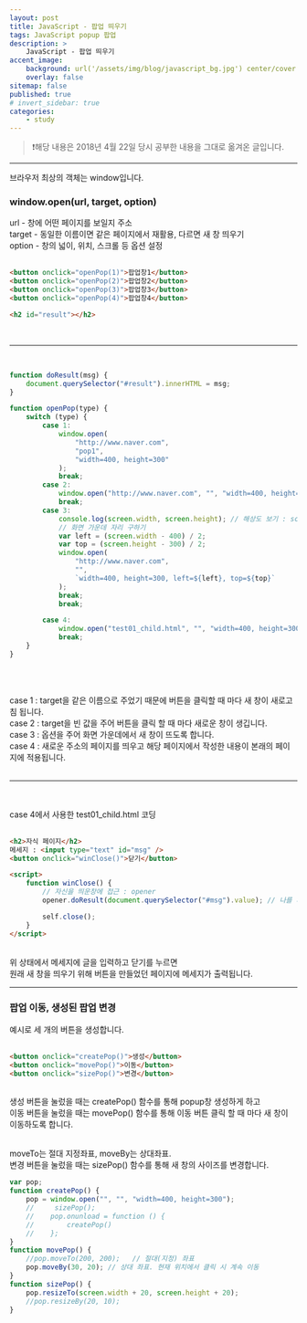 ```yaml
---
layout: post
title: JavaScript - 팝업 띄우기
tags: JavaScript popup 팝업
description: >
    JavaScript - 팝업 띄우기
accent_image:
    background: url('/assets/img/blog/javascript_bg.jpg') center/cover
    overlay: false
sitemap: false
published: true
# invert_sidebar: true
categories:
    - study
---
```


> ❗️해당 내용은 2018년 4월 22일 당시 공부한 내용을 그대로 옮겨온 글입니다.

---

브라우저 최상의 객체는 window입니다.<br>

### window.open(url, target, option)

url - 창에 어떤 페이지를 보일지 주소<br>
target - 동일한 이름이면 같은 페이지에서 재활용, 다르면 새 창 띄우기<br>
option - 창의 넓이, 위치, 스크롤 등 옵션 설정<br><br>

```html
<button onclick="openPop(1)">팝업창1</button>
<button onclick="openPop(2)">팝업창2</button>
<button onclick="openPop(3)">팝업창3</button>
<button onclick="openPop(4)">팝업창4</button>

<h2 id="result"></h2>
```

<br>

---

<br>

```javascript
function doResult(msg) {
    document.querySelector("#result").innerHTML = msg;
}

function openPop(type) {
    switch (type) {
        case 1:
            window.open(
                "http://www.naver.com",
                "pop1",
                "width=400, height=300"
            );
            break;
        case 2:
            window.open("http://www.naver.com", "", "width=400, height=300");
            break;
        case 3:
            console.log(screen.width, screen.height); // 해상도 보기 : screen
            // 화면 가운데 자리 구하기
            var left = (screen.width - 400) / 2;
            var top = (screen.height - 300) / 2;
            window.open(
                "http://www.naver.com",
                "",
                `width=400, height=300, left=${left}, top=${top}`
            );
            break;
            break;

        case 4:
            window.open("test01_child.html", "", "width=400, height=300");
            break;
    }
}
```

<br><br>

case 1 : target을 같은 이름으로 주었기 때문에 버튼을 클릭할 때 마다 새 창이 새로고침 됩니다.<br>
case 2 : target을 빈 값을 주어 버튼을 클릭 할 때 마다 새로운 창이 생깁니다.<br>
case 3 : 옵션을 주어 화면 가운데에서 새 창이 뜨도록 합니다.<br>
case 4 : 새로운 주소의 페이지를 띄우고 해당 페이지에서 작성한 내용이 본래의 페이지에 적용됩니다.<br><br>

---

<br><br>
case 4에서 사용한 test01_child.html 코딩<br><br>

```html
<h2>자식 페이지</h2>
메세지 : <input type="text" id="msg" />
<button onclick="winClose()">닫기</button>

<script>
    function winClose() {
        // 자신을 띄운창에 접근 : opener
        opener.doResult(document.querySelector("#msg").value); // 나를 띄운 부모창의 doResult에 접근

        self.close();
    }
</script>
```

<br>
위 상태에서 메세지에 글을 입력하고 닫기를 누르면 <br>
원래 새 창을 띄우기 위해 버튼을 만들었던 페이지에 메세지가 출력됩니다.<br>

---

### 팝업 이동, 생성된 팝업 변경

예시로 세 개의 버튼을 생성합니다.<br><br>

```html
<button onclick="createPop()">생성</button>
<button onclick="movePop()">이동</button>
<button onclick="sizePop()">변경</button>
```

<br>
생성 버튼을 눌렀을 때는 createPop() 함수를 통해 popup창 생성하게 하고<br>
이동 버튼을 눌렀을 때는 movePop() 함수를 통해 이동 버튼 클릭 할 때 마다 새 창이 이동하도록 합니다.<br><br>

moveTo는 절대 지정좌표, moveBy는 상대좌표.<br>
변경 버튼을 눌렀을 때는 sizePop() 함수를 통해 새 창의 사이즈를 변경합니다.<br>

```javascript
var pop;
function createPop() {
    pop = window.open("", "", "width=400, height=300");
    //     sizePop();
    //    pop.onunload = function () {
    //        createPop()
    //    };
}
function movePop() {
    //pop.moveTo(200, 200);   // 절대(지정) 좌표
    pop.moveBy(30, 20); // 상대 좌표. 현재 위치에서 클릭 시 계속 이동
}
function sizePop() {
    pop.resizeTo(screen.width + 20, screen.height + 20);
    //pop.resizeBy(20, 10);
}
```
